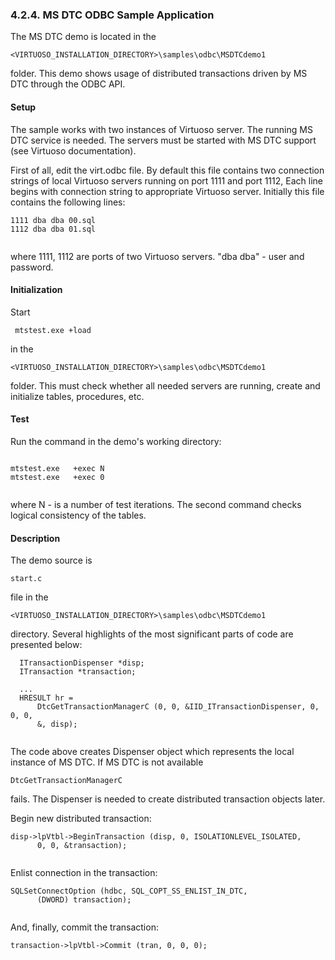 <div>

<div>

<div>

<div>

### 4.2.4. MS DTC ODBC Sample Application

</div>

</div>

</div>

The MS DTC demo is located in the

``` programlisting
<VIRTUOSO_INSTALLATION_DIRECTORY>\samples\odbc\MSDTCdemo1
```

folder. This demo shows usage of distributed transactions driven by MS
DTC through the ODBC API.

<div>

<div>

<div>

<div>

#### Setup

</div>

</div>

</div>

The sample works with two instances of Virtuoso server. The running MS
DTC service is needed. The servers must be started with MS DTC support
(see Virtuoso documentation).

First of all, edit the virt.odbc file. By default this file contains two
connection strings of local Virtuoso servers running on port 1111 and
port 1112, Each line begins with connection string to appropriate
Virtuoso server. Initially this file contains the following lines:

``` programlisting
1111 dba dba 00.sql
1112 dba dba 01.sql 
                 
```

where 1111, 1112 are ports of two Virtuoso servers. "dba dba" - user and
password.

</div>

<div>

<div>

<div>

<div>

#### Initialization

</div>

</div>

</div>

Start

``` programlisting
 mtstest.exe +load 
```

in the

``` programlisting
<VIRTUOSO_INSTALLATION_DIRECTORY>\samples\odbc\MSDTCdemo1
```

folder. This must check whether all needed servers are running, create
and initialize tables, procedures, etc.

</div>

<div>

<div>

<div>

<div>

#### Test

</div>

</div>

</div>

Run the command in the demo's working directory:

``` programlisting
 
mtstest.exe   +exec N
mtstest.exe   +exec 0
             
```

where N - is a number of test iterations. The second command checks
logical consistency of the tables.

</div>

<div>

<div>

<div>

<div>

#### Description

</div>

</div>

</div>

The demo source is

``` programlisting
start.c
```

file in the

``` programlisting
<VIRTUOSO_INSTALLATION_DIRECTORY>\samples\odbc\MSDTCdemo1
```

directory. Several highlights of the most significant parts of code are
presented below:

``` programlisting
  ITransactionDispenser *disp;
  ITransaction *transaction;

  ...
  HRESULT hr =
      DtcGetTransactionManagerC (0, 0, &IID_ITransactionDispenser, 0, 0, 0,
      &, disp);
             
```

The code above creates Dispenser object which represents the local
instance of MS DTC. If MS DTC is not available

``` programlisting
DtcGetTransactionManagerC
```

fails. The Dispenser is needed to create distributed transaction objects
later.

Begin new distributed transaction:

``` programlisting
disp->lpVtbl->BeginTransaction (disp, 0, ISOLATIONLEVEL_ISOLATED,
      0, 0, &transaction);               
             
```

Enlist connection in the transaction:

``` programlisting
SQLSetConnectOption (hdbc, SQL_COPT_SS_ENLIST_IN_DTC,
      (DWORD) transaction);
             
```

And, finally, commit the transaction:

``` programlisting
transaction->lpVtbl->Commit (tran, 0, 0, 0);
             
```

</div>

</div>
